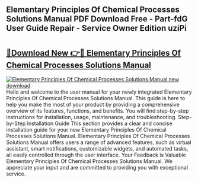 ## Elementary Principles Of Chemical Processes Solutions Manual PDF Download Free - Part-fdG User Guide Repair - Service Owner Edition uziPi

# <h2><a href="http://bc45908.oget.top/?id=Elementary+Principles+Of+Chemical+Processes+Solutions+Manual">🔗Download New 👉🔴 Elementary Principles Of Chemical Processes Solutions Manual</a></h2>

[![Elementary Principles Of Chemical Processes Solutions Manual new download](https://i.imgur.com/5g1atiW.png)](http://bc45908.oget.top/?id=Elementary+Principles+Of+Chemical+Processes+Solutions+Manual)
Hello and welcome to the user manual for your newly integrated Elementary Principles Of Chemical Processes Solutions Manual. This guide is here to help you make the most of your product by providing a comprehensive overview of its features, functions, and benefits. You will find step-by-step instructions for installation, usage, maintenance, and troubleshooting. Step-by-Step Installation Guide This section provides a clear and concise installation guide for your new Elementary Principles Of Chemical Processes Solutions Manual. Elementary Principles Of Chemical Processes Solutions Manual offers users a range of advanced features, such as virtual assistant, smart notifications, customizable widgets, and automated tasks, all easily controlled through the user interface. Your Feedback is Valuable Elementary Principles Of Chemical Processes Solutions Manual. We appreciate your input and are committed to providing you with exceptional service.
